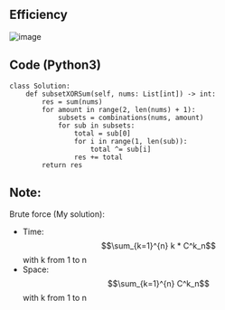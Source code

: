 ## Efficiency
![image](https://github.com/KCP17/Leetcode-solutions/assets/148914885/dbe0ae3d-0b36-4102-ab0a-03a84e0b021f)

## Code (Python3)
```python3 []
class Solution:
    def subsetXORSum(self, nums: List[int]) -> int:
        res = sum(nums)
        for amount in range(2, len(nums) + 1):
            subsets = combinations(nums, amount)
            for sub in subsets:
                total = sub[0]
                for i in range(1, len(sub)):
                    total ^= sub[i]
                res += total
        return res
```
## Note:
Brute force (My solution):
- Time: $$\sum_{k=1}^{n} k * C^k_n$$ with k from 1 to n
- Space: $$\sum_{k=1}^{n} C^k_n$$ with k from 1 to n
